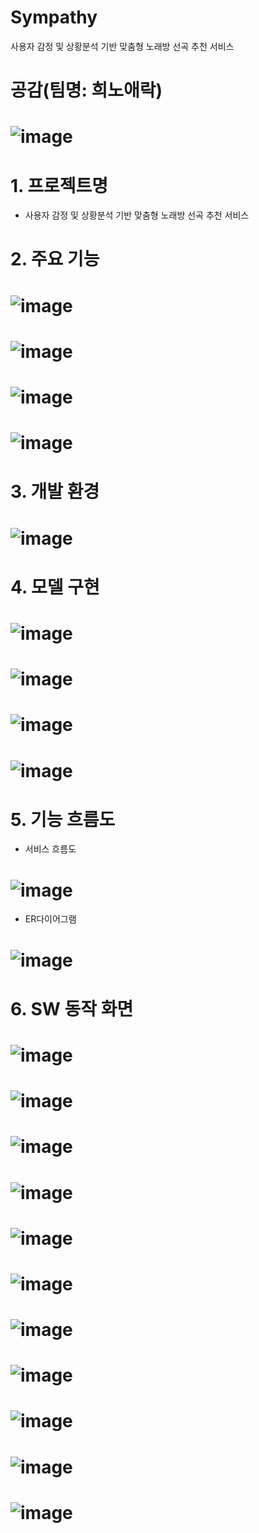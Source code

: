 # Sympathy
사용자 감정 및 상황분석 기반 맞춤형 노래방 선곡 추천 서비스
# 공감(팀명: 희노애락)
# ![image](https://user-images.githubusercontent.com/106286428/196367928-81eaa4b6-6ce2-4160-b864-d05de6cb4e93.png)
# 1. 프로젝트명
- 사용자 감정 및 상황분석 기반 맞춤형 노래방 선곡 추천 서비스
# 2. 주요 기능

# ![image](https://user-images.githubusercontent.com/106286428/196369332-c82a7838-1c8a-4cfa-ad40-8aca17bfb5bc.png)
# ![image](https://user-images.githubusercontent.com/106286428/196369522-420b2923-564d-4ee1-9b43-fad5c2ef05cc.png)
# ![image](https://user-images.githubusercontent.com/106286428/196369586-4598ee46-56f1-4854-adf4-07b40fd0c096.png)
# ![image](https://user-images.githubusercontent.com/106286428/196369649-650d54ce-bd88-41ec-99b7-338d559ac7a6.png)
# 3. 개발 환경
# ![image](https://user-images.githubusercontent.com/106286428/196371483-16f2c256-51b9-4df7-a267-2fd01c941f3e.png)
# 4. 모델 구현
# ![image](https://user-images.githubusercontent.com/106286428/196372457-0a5b11e8-4c23-4919-b50f-4fe3ede3bf1f.png)
# ![image](https://user-images.githubusercontent.com/106286428/196372508-fa08c66e-f80d-42b7-be06-59558da4fa27.png)
# ![image](https://user-images.githubusercontent.com/106286428/196372560-3cdce46f-d9d0-4a79-828c-a02b52354de8.png)
# ![image](https://user-images.githubusercontent.com/106286428/196372616-c301fba6-8a3d-486c-a598-909ef33f37cb.png)
# 5. 기능 흐름도
- 서비스 흐름도
# ![image](https://user-images.githubusercontent.com/106286428/196374709-68cb532d-bd85-422d-88d8-8b30b02834c1.png)
- ER다이어그램
# ![image](https://user-images.githubusercontent.com/106286428/196373047-97e73ff9-63de-4bbf-95e8-ac39af9ec565.png)
# 6. SW 동작 화면
# ![image](https://user-images.githubusercontent.com/106286428/196374889-14634509-eb92-4b04-962b-92c1ec29c41a.png)
# ![image](https://user-images.githubusercontent.com/106286428/196375053-f24c1735-90b6-4ff9-a966-ff7f48c8ffa3.png)
# ![image](https://user-images.githubusercontent.com/106286428/196375127-2e3ecf6c-e162-4dc8-bc20-4c64d85527ab.png)
# ![image](https://user-images.githubusercontent.com/106286428/196375242-6654d6c9-0ae1-47e8-b13d-32a5948774d2.png)
# ![image](https://user-images.githubusercontent.com/106286428/196375315-99e24f0b-d1e4-4532-900b-f27f9f28b9cd.png)
# ![image](https://user-images.githubusercontent.com/106286428/196375386-cc92b939-75d3-43f7-8575-ae8caba2e71d.png)
# ![image](https://user-images.githubusercontent.com/106286428/196375441-789ed33a-4fa3-4494-a34d-aded1e2600a3.png)
# ![image](https://user-images.githubusercontent.com/106286428/196375519-2822b35e-080c-4a79-8de1-be40d3924bb7.png)
# ![image](https://user-images.githubusercontent.com/106286428/196375562-9810115f-59cc-4b67-9075-5d0b5cb551f3.png)
# ![image](https://user-images.githubusercontent.com/106286428/196375633-0349efdb-7ea0-456f-b268-c7b47b635e42.png)
# ![image](https://user-images.githubusercontent.com/106286428/196375690-1e66d79f-171a-4a48-a526-e02fbeaf90e5.png)
